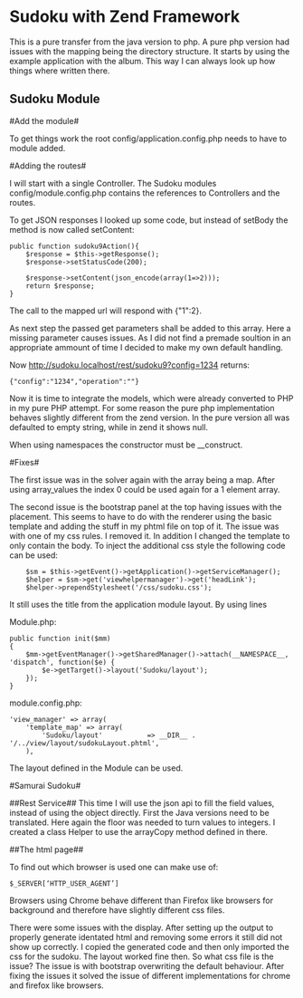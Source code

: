 
Sudoku with Zend Framework
==========================

This is a pure transfer from the java version to php. A pure php version had issues with the mapping
being the directory structure.  It starts by using the example application with the album. 
This way I can always look up how things where written there.

Sudoku Module
---------------------

#Add the module#

To get things work the root config/application.config.php needs to have to module added.


#Adding the routes#

I will start with a single Controller. The Sudoku modules config/module.config.php contains the 
references to Controllers and the routes.

To get JSON responses I looked up some code, but instead of setBody the method is now called
setContent:

    public function sudoku9Action(){
        $response = $this->getResponse();
        $response->setStatusCode(200);

        $response->setContent(json_encode(array(1=>2)));
        return $response;
    }

The call to the mapped url will respond with {"1":2}.

As next step the passed get parameters shall be added to this array.
Here a missing parameter causes issues. As I did not find a premade soultion in an appropriate ammount
of time I decided to make my own default handling. 

Now http://sudoku.localhost/rest/sudoku9?config=1234 returns:

    {"config":"1234","operation":""}

Now it is time to integrate the models, which were already converted to PHP in my pure PHP attempt.
For some reason the pure php implementation behaves slightly different from the zend version. In the pure
version all was defaulted to empty string, while in zend it shows null.

When using namespaces the constructor must be \_\_construct.


#Fixes# 

The first issue was in the solver again with the array being a map. After using array\_values the index
0 could be used again for a 1 element array. 

The second issue is the bootstrap panel at the top having issues with the placement. This seems to have
to do with the renderer using the basic template and adding the stuff in my phtml file on top of it.
The issue was with one of my css rules. I removed it. In addition I changed the template to only contain
the body. To inject the additional css style the following code can be used:

        $sm = $this->getEvent()->getApplication()->getServiceManager();
        $helper = $sm->get('viewhelpermanager')->get('headLink');
        $helper->prependStylesheet('/css/sudoku.css');

It still uses the title from the application module layout.
By using lines

Module.php:

    public function init($mm)
    {
        $mm->getEventManager()->getSharedManager()->attach(__NAMESPACE__, 'dispatch', function($e) {
            $e->getTarget()->layout('Sudoku/layout');
        });
    }

module.config.php:
    
    'view_manager' => array(
        'template_map' => array(
            'Sudoku/layout'           => __DIR__ . '/../view/layout/sudokuLayout.phtml',
        ),

The layout defined in the Module can be used.

#Samurai Sudoku#

##Rest Service##
This time I will use the json api to fill the field values, instead of using the object directly.
First the Java versions need to be translated.
Here again the floor was needed to turn values to integers. I created a class Helper to use the arrayCopy 
method defined in there.

##The html page##

To find out which browser is used one can make use of:

    $_SERVER[‘HTTP_USER_AGENT’] 

Browsers using Chrome behave different than Firefox like browsers for background and therefore have slightly
different css files.

There were some issues with the display. After setting up the output to properly generate identated html 
and removing some errors it still did not show up correctly. I copied the generated code and then only imported
the css for the sudoku. The layout worked fine then. So what css file is the issue?
The issue is with bootstrap overwriting the default behaviour. After fixing the issues it solved the issue
of different implementations for chrome and firefox like browsers.

